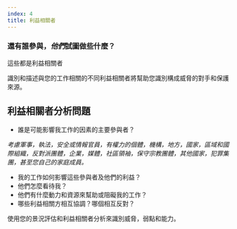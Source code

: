 ```yaml
---
index: 4
title: 利益相關者
---
```

### 還有誰參與，*他們*試圖做些什麼？

這些都是利益相關者

識別和描述與您的工作相關的不同利益相關者將幫助您識別構成威脅的對手和保護來源。

## 利益相關者分析問題

* 誰是可能影響我工作的因素的主要參與者？

*考慮軍事，執法，安全或情報官員，有權力的個體，機構，地方，國家，區域和國際組織，反對派團體，企業，媒體，社區領袖，保守宗教團體，其他國家，犯罪集團，甚至您自己的家庭成員。*

* 我的工作如何影響這些參與者及他們的利益？
* 他們怎麼看待我？
* 他們有什麼動力和資源來幫助或阻礙我的工作？
* 哪些利益相關方相互協調？哪個相互反對？

使用您的景況評估和利益相關者分析來識別威脅，弱點和能力。
